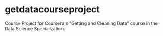 getdatacourseproject
====================

Course Project for Coursera's "Getting and Cleaning Data" course in the Data Science Specialization.
